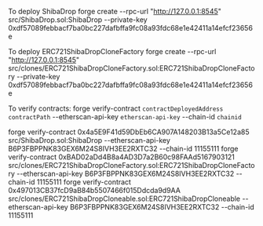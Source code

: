 To deploy ShibaDrop
forge create --rpc-url "http://127.0.0.1:8545" src/ShibaDrop.sol:ShibaDrop --private-key 0xdf57089febbacf7ba0bc227dafbffa9fc08a93fdc68e1e42411a14efcf23656e

To deploy ERC721ShibaDropCloneFactory
forge create --rpc-url "http://127.0.0.1:8545" src/clones/ERC721ShibaDropCloneFactory.sol:ERC721ShibaDropCloneFactory --private-key 0xdf57089febbacf7ba0bc227dafbffa9fc08a93fdc68e1e42411a14efcf23656e

To verify contracts:
forge verify-contract `contractDeployedAddress` `contractPath` --etherscan-api-key `etherscan-api-key` --chain-id `chainid`

forge verify-contract 0x4a5E9F41d59DbEb6CA907A148203B13a5Ce12a85 src/ShibaDrop.sol:ShibaDrop --etherscan-api-key B6P3FBPPNK83GEX6M24S8IVH3EE2RXTC32 --chain-id 11155111
forge verify-contract 0xBAD02aDd4B8a4AD3D7a2B60c98FAAd5167903121 src/clones/ERC721ShibaDropCloneFactory.sol:ERC721ShibaDropCloneFactory --etherscan-api-key B6P3FBPPNK83GEX6M24S8IVH3EE2RXTC32 --chain-id 11155111
forge verify-contract 0x497013CB37fcD9aB84b5507466f015Ddcda9d9AA src/clones/ERC721ShibaDropCloneable.sol:ERC721ShibaDropCloneable --etherscan-api-key B6P3FBPPNK83GEX6M24S8IVH3EE2RXTC32 --chain-id 11155111
